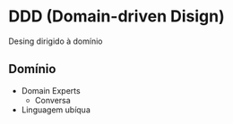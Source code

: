 # DDD (Domain-driven Disign)

Desing dirigido à domínio

## Domínio

- Domain Experts
  - Conversa
- Linguagem ubíqua